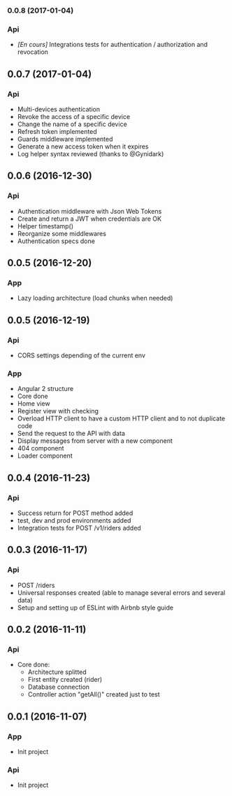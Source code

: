 ### 0.0.8 (2017-01-04)

### Api
- *[En cours]* Integrations tests for authentication / authorization and revocation

## 0.0.7 (2017-01-04)

### Api
- Multi-devices authentication
- Revoke the access of a specific device
- Change the name of a specific device
- Refresh token implemented
- Guards middleware implemented
- Generate a new access token when it expires
- Log helper syntax reviewed (thanks to @Gynidark)

## 0.0.6 (2016-12-30)

### Api
- Authentication middleware with Json Web Tokens
- Create and return a JWT when credentials are OK
- Helper timestamp()
- Reorganize some middlewares
- Authentication specs done

## 0.0.5 (2016-12-20)

### App
- Lazy loading architecture (load chunks when needed)

## 0.0.5 (2016-12-19)

### Api
- CORS settings depending of the current env

### App
- Angular 2 structure
- Core done
- Home view
- Register view with checking
- Overload HTTP client to have a custom HTTP client and to not duplicate code
- Send the request to the API with data
- Display messages from server with a new component
- 404 component
- Loader component

## 0.0.4 (2016-11-23)

### Api
- Success return for POST method added
- test, dev and prod environments added
- Integration tests for POST /v1/riders added

## 0.0.3 (2016-11-17)

### Api
- POST /riders
- Universal responses created (able to manage several errors and several data)
- Setup and setting up of ESLint with Airbnb style guide

## 0.0.2 (2016-11-11)

### Api
- Core done:
    - Architecture splitted
    - First entity created (rider)
    - Database connection
    - Controller action "getAll()" created just to test

## 0.0.1 (2016-11-07)

### App
- Init project

### Api
- Init project